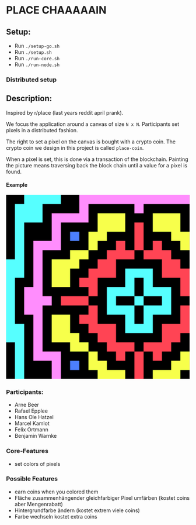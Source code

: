 # PLACE CHAAAAAIN

## Setup:
- Run `./setup-go.sh`
- Run `./setup.sh`
- Run `./run-core.sh`
- Run `./run-node.sh`

### Distributed setup


## Description:

Inspired by r/place (last years reddit april prank).

We focus the application around a canvas of size `N x N`. Participants set pixels in a distributed fashion.

The right to set a pixel on the canvas is bought with a crypto coin. The crypto coin we design in this project is called `place-coin`.

When a pixel is set, this is done via a transaction of the blockchain. Painting the picture means traversing back the block chain until a value for a pixel is found.

#### Example
![example image](place-chain_example_1.png)

### Participants:

- Arne Beer
- Rafael Epplee
- Hans Ole Hatzel
- Marcel Kamlot
- Felix Ortmann
- Benjamin Warnke


### Core-Features
- set colors of pixels

### Possible Features
- earn coins when you colored them
- Fläche zusammenhängender gleichfarbiger Pixel umfärben (kostet coins aber Mengenrabatt)
- Hintergrundfarbe ändern (kostet extrem viele coins)
- Farbe wechseln kostet extra coins

